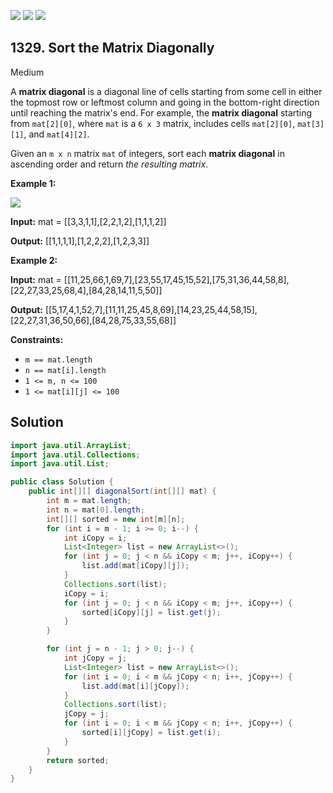 [![](https://img.shields.io/github/stars/javadev/LeetCode-in-Java?label=Stars&style=flat-square)](https://github.com/javadev/LeetCode-in-Java)
[![](https://img.shields.io/github/forks/javadev/LeetCode-in-Java?label=Fork%20me%20on%20GitHub%20&style=flat-square)](https://github.com/javadev/LeetCode-in-Java/fork)
[![](https://img.shields.io/badge/-LeetCode%20in%20Kotlin-blue?style=flat-square)](https://github.com/javadev/LeetCode-in-Kotlin)

## 1329\. Sort the Matrix Diagonally

Medium

A **matrix diagonal** is a diagonal line of cells starting from some cell in either the topmost row or leftmost column and going in the bottom-right direction until reaching the matrix's end. For example, the **matrix diagonal** starting from `mat[2][0]`, where `mat` is a `6 x 3` matrix, includes cells `mat[2][0]`, `mat[3][1]`, and `mat[4][2]`.

Given an `m x n` matrix `mat` of integers, sort each **matrix diagonal** in ascending order and return _the resulting matrix_.

**Example 1:**

![](https://assets.leetcode.com/uploads/2020/01/21/1482_example_1_2.png)

**Input:** mat = \[\[3,3,1,1],[2,2,1,2],[1,1,1,2]]

**Output:** [[1,1,1,1],[1,2,2,2],[1,2,3,3]]

**Example 2:**

**Input:** mat = \[\[11,25,66,1,69,7],[23,55,17,45,15,52],[75,31,36,44,58,8],[22,27,33,25,68,4],[84,28,14,11,5,50]]

**Output:** [[5,17,4,1,52,7],[11,11,25,45,8,69],[14,23,25,44,58,15],[22,27,31,36,50,66],[84,28,75,33,55,68]]

**Constraints:**

*   `m == mat.length`
*   `n == mat[i].length`
*   `1 <= m, n <= 100`
*   `1 <= mat[i][j] <= 100`

## Solution

```java
import java.util.ArrayList;
import java.util.Collections;
import java.util.List;

public class Solution {
    public int[][] diagonalSort(int[][] mat) {
        int m = mat.length;
        int n = mat[0].length;
        int[][] sorted = new int[m][n];
        for (int i = m - 1; i >= 0; i--) {
            int iCopy = i;
            List<Integer> list = new ArrayList<>();
            for (int j = 0; j < n && iCopy < m; j++, iCopy++) {
                list.add(mat[iCopy][j]);
            }
            Collections.sort(list);
            iCopy = i;
            for (int j = 0; j < n && iCopy < m; j++, iCopy++) {
                sorted[iCopy][j] = list.get(j);
            }
        }

        for (int j = n - 1; j > 0; j--) {
            int jCopy = j;
            List<Integer> list = new ArrayList<>();
            for (int i = 0; i < m && jCopy < n; i++, jCopy++) {
                list.add(mat[i][jCopy]);
            }
            Collections.sort(list);
            jCopy = j;
            for (int i = 0; i < m && jCopy < n; i++, jCopy++) {
                sorted[i][jCopy] = list.get(i);
            }
        }
        return sorted;
    }
}
```